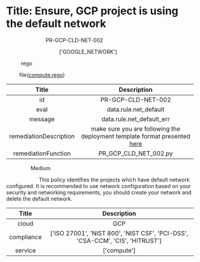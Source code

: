 



# Title: Ensure, GCP project is using the default network


***<font color="white">Master Test Id:</font>*** PR-GCP-CLD-NET-002

***<font color="white">Master Snapshot Id:</font>*** ['GOOGLE_NETWORK']

***<font color="white">type:</font>*** rego

***<font color="white">rule:</font>*** file([compute.rego])  
  
  
  
  

|Title|Description|
| :---: | :---: |
|id|PR-GCP-CLD-NET-002|
|eval|data.rule.net_default|
|message|data.rule.net_default_err|
|remediationDescription|make sure you are following the deployment template format presented <a href='https://cloud.google.com/compute/docs/reference/rest/v1/networks' target='_blank'>here</a>|
|remediationFunction|PR_GCP_CLD_NET_002.py|


***<font color="white">Severity:</font>*** Medium

***<font color="white">Description:</font>*** This policy identifies the projects which have default network configured. It is recommended to use network configuration based on your security and networking requirements, you should create your network and delete the default network.  
  
  

|Title|Description|
| :---: | :---: |
|cloud|GCP|
|compliance|['ISO 27001', 'NIST 800', 'NIST CSF', 'PCI-DSS', 'CSA-CCM', 'CIS', 'HITRUST']|
|service|['compute']|



[compute.rego]: https://github.com/prancer-io/prancer-compliance-test/tree/master/google/cloud/compute.rego
